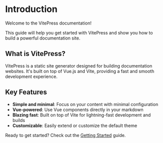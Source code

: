 # Introduction

Welcome to the VitePress documentation!

This guide will help you get started with VitePress and show you how to build a powerful documentation site.

## What is VitePress?

VitePress is a static site generator designed for building documentation websites. It's built on top of Vue.js and Vite, providing a fast and smooth development experience.

## Key Features

- **Simple and minimal**: Focus on your content with minimal configuration
- **Vue-powered**: Use Vue components directly in your markdown
- **Blazing fast**: Built on top of Vite for lightning-fast development and builds
- **Customizable**: Easily extend or customize the default theme

Ready to get started? Check out the [Getting Started](/guide/getting-started) guide.